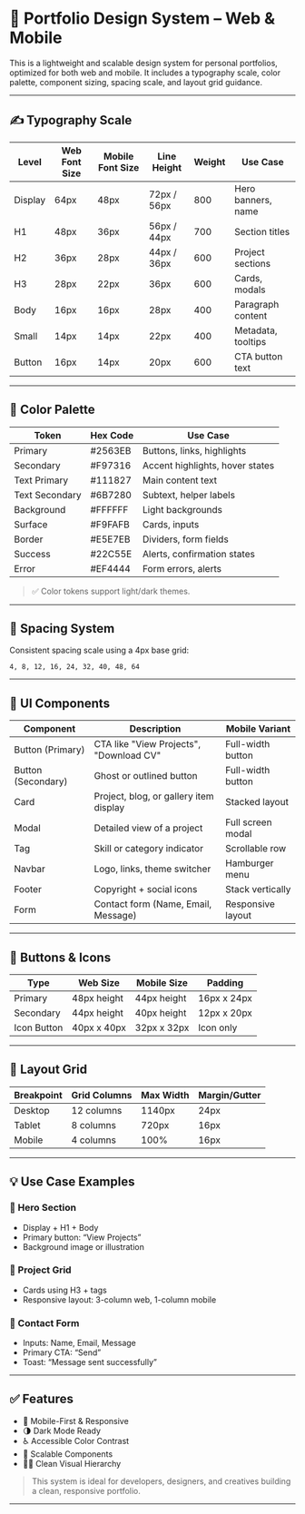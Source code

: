 # 🎨 Portfolio Design System – Web & Mobile

This is a lightweight and scalable design system for personal portfolios, optimized for both web and mobile. It includes a typography scale, color palette, component sizing, spacing scale, and layout grid guidance.

---

## ✍️ Typography Scale

| Level     | Web Font Size | Mobile Font Size | Line Height      | Weight | Use Case               |
|-----------|---------------|------------------|------------------|--------|------------------------|
| Display   | 64px          | 48px             | 72px / 56px      | 800    | Hero banners, name     |
| H1        | 48px          | 36px             | 56px / 44px      | 700    | Section titles         |
| H2        | 36px          | 28px             | 44px / 36px      | 600    | Project sections       |
| H3        | 28px          | 22px             | 36px             | 600    | Cards, modals          |
| Body      | 16px          | 16px             | 28px             | 400    | Paragraph content       |
| Small     | 14px          | 14px             | 22px             | 400    | Metadata, tooltips     |
| Button    | 16px          | 14px             | 20px             | 600    | CTA button text        |

---

## 🎨 Color Palette

| Token            | Hex Code    | Use Case                        |
|------------------|-------------|---------------------------------|
| Primary          | #2563EB     | Buttons, links, highlights      |
| Secondary        | #F97316     | Accent highlights, hover states |
| Text Primary     | #111827     | Main content text               |
| Text Secondary   | #6B7280     | Subtext, helper labels          |
| Background       | #FFFFFF     | Light backgrounds               |
| Surface          | #F9FAFB     | Cards, inputs                   |
| Border           | #E5E7EB     | Dividers, form fields           |
| Success          | #22C55E     | Alerts, confirmation states     |
| Error            | #EF4444     | Form errors, alerts             |

> ✅ Color tokens support light/dark themes.

---

## 📐 Spacing System

Consistent spacing scale using a 4px base grid:

```
4, 8, 12, 16, 24, 32, 40, 48, 64
```

---

## 🧩 UI Components

| Component        | Description                            | Mobile Variant       |
|------------------|----------------------------------------|----------------------|
| Button (Primary) | CTA like "View Projects", "Download CV"| Full-width button    |
| Button (Secondary)| Ghost or outlined button              | Full-width button    |
| Card             | Project, blog, or gallery item display | Stacked layout       |
| Modal            | Detailed view of a project             | Full screen modal    |
| Tag              | Skill or category indicator            | Scrollable row       |
| Navbar           | Logo, links, theme switcher            | Hamburger menu       |
| Footer           | Copyright + social icons               | Stack vertically     |
| Form             | Contact form (Name, Email, Message)    | Responsive layout    |

---

## 📱 Buttons & Icons

| Type        | Web Size          | Mobile Size       | Padding       |
|-------------|-------------------|-------------------|---------------|
| Primary     | 48px height       | 44px height       | 16px x 24px   |
| Secondary   | 44px height       | 40px height       | 12px x 20px   |
| Icon Button | 40px x 40px       | 32px x 32px       | Icon only     |

---

## 🔲 Layout Grid

| Breakpoint | Grid Columns | Max Width | Margin/Gutter |
|------------|--------------|-----------|---------------|
| Desktop    | 12 columns   | 1140px    | 24px          |
| Tablet     | 8 columns    | 720px     | 16px          |
| Mobile     | 4 columns    | 100%      | 16px          |

---

## 💡 Use Case Examples

### 🔹 Hero Section
- Display + H1 + Body
- Primary button: “View Projects”
- Background image or illustration

### 🔹 Project Grid
- Cards using H3 + tags
- Responsive layout: 3-column web, 1-column mobile

### 🔹 Contact Form
- Inputs: Name, Email, Message
- Primary CTA: “Send”
- Toast: “Message sent successfully”

---

## ✅ Features

- 🎯 Mobile-First & Responsive
- 🌗 Dark Mode Ready
- ♿ Accessible Color Contrast
- 🧩 Scalable Components
- 🧙‍♀️ Clean Visual Hierarchy

> This system is ideal for developers, designers, and creatives building a clean, responsive portfolio.
---
